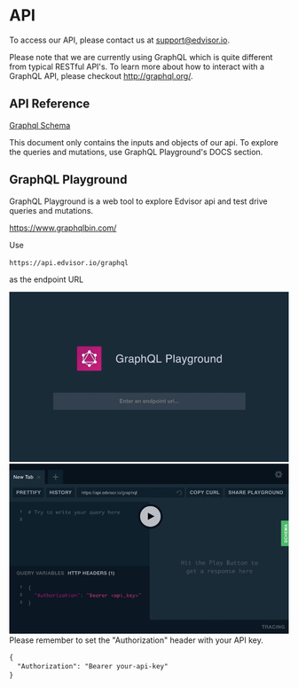 # API

To access our API, please contact us at <a href='mailto:support@edvisor.io'>support@edvisor.io</a>.

<aside class="notice">
Please note that we are currently using GraphQL which is quite different from typical RESTful API's. To learn
more about how to interact with a GraphQL API, please checkout <a href='http://graphql.org/'>http://graphql.org/</a>.
</aside>

## API Reference

<a href='schema/'>Graphql Schema</a>

<aside class="notice">
This document only contains the inputs and objects of our api.
To explore the queries and mutations, use GraphQL Playground's DOCS section.
</aside>

## GraphQL Playground

GraphQL Playground is a web tool to explore Edvisor api and test drive queries and mutations.

<a href='https://www.graphqlbin.com/' target='_blank'>https://www.graphqlbin.com/</a>

Use

`https://api.edvisor.io/graphql`

as the endpoint URL

<img src='/images/step1.gif'>
<img src='/images/step2.gif'>

<aside class="notice">
Please remember to set the "Authorization" header with your API key.

```
{
  "Authorization": "Bearer your-api-key"
}
```
</aside>
